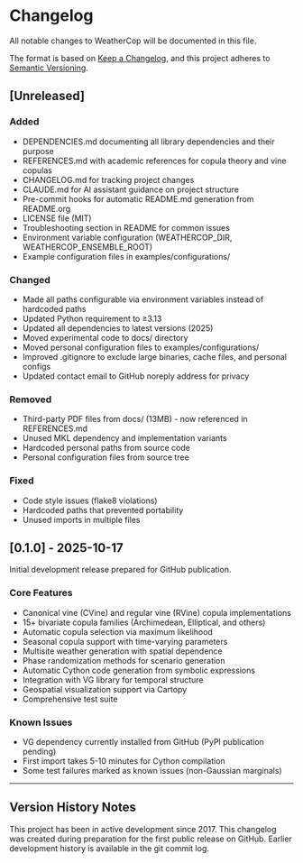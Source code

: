 # Changelog

All notable changes to WeatherCop will be documented in this file.

The format is based on [Keep a Changelog](https://keepachangelog.com/en/1.0.0/),
and this project adheres to [Semantic Versioning](https://semver.org/spec/v2.0.0.html).

## [Unreleased]

### Added
- DEPENDENCIES.md documenting all library dependencies and their purpose
- REFERENCES.md with academic references for copula theory and vine copulas
- CHANGELOG.md for tracking project changes
- CLAUDE.md for AI assistant guidance on project structure
- Pre-commit hooks for automatic README.md generation from README.org
- LICENSE file (MIT)
- Troubleshooting section in README for common issues
- Environment variable configuration (WEATHERCOP_DIR, WEATHERCOP_ENSEMBLE_ROOT)
- Example configuration files in examples/configurations/

### Changed
- Made all paths configurable via environment variables instead of hardcoded paths
- Updated Python requirement to ≥3.13
- Updated all dependencies to latest versions (2025)
- Moved experimental code to docs/ directory
- Moved personal configuration files to examples/configurations/
- Improved .gitignore to exclude large binaries, cache files, and personal configs
- Updated contact email to GitHub noreply address for privacy

### Removed
- Third-party PDF files from docs/ (13MB) - now referenced in REFERENCES.md
- Unused MKL dependency and implementation variants
- Hardcoded personal paths from source code
- Personal configuration files from source tree

### Fixed
- Code style issues (flake8 violations)
- Hardcoded paths that prevented portability
- Unused imports in multiple files

## [0.1.0] - 2025-10-17

Initial development release prepared for GitHub publication.

### Core Features
- Canonical vine (CVine) and regular vine (RVine) copula implementations
- 15+ bivariate copula families (Archimedean, Elliptical, and others)
- Automatic copula selection via maximum likelihood
- Seasonal copula support with time-varying parameters
- Multisite weather generation with spatial dependence
- Phase randomization methods for scenario generation
- Automatic Cython code generation from symbolic expressions
- Integration with VG library for temporal structure
- Geospatial visualization support via Cartopy
- Comprehensive test suite

### Known Issues
- VG dependency currently installed from GitHub (PyPI publication pending)
- First import takes 5-10 minutes for Cython compilation
- Some test failures marked as known issues (non-Gaussian marginals)

---

## Version History Notes

This project has been in active development since 2017. This changelog was created
during preparation for the first public release on GitHub. Earlier development history
is available in the git commit log.
